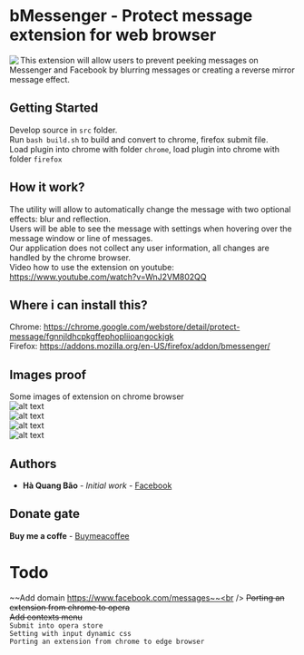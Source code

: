 # bMessenger - Protect message extension for web browser
<img align="left" src="https://raw.githubusercontent.com/lozthiensu/bMessenger/master/icons/48.png">This extension will allow users to prevent peeking messages on Messenger and Facebook by blurring messages or creating a reverse mirror message effect.<br />

## Getting Started
Develop source in `src` folder.<br />
Run `bash build.sh` to build and convert to chrome, firefox submit file.<br />
Load plugin into chrome with folder `chrome`, load plugin into chrome with folder `firefox`<br />

## How it work?
The utility will allow to automatically change the message with two optional effects: blur and reflection.<br />
Users will be able to see the message with settings when hovering over the message window or line of messages.<br />
Our application does not collect any user information, all changes are handled by the chrome browser.<br />
Video how to use the extension on youtube: https://www.youtube.com/watch?v=WnJ2VM802QQ

## Where i can install this?
Chrome: https://chrome.google.com/webstore/detail/protect-message/fgnnjldhcpkgffephopliioangockjgk<br />
Firefox: https://addons.mozilla.org/en-US/firefox/addon/bmessenger/

## Images proof
Some images of extension on chrome browser <br />
![alt text](https://raw.githubusercontent.com/lozthiensu/bMessenger/master/images/1400x560.png) <br />
![alt text](https://raw.githubusercontent.com/lozthiensu/bMessenger/master/images/1280x800.png) <br />
![alt text](https://raw.githubusercontent.com/lozthiensu/bMessenger/master/images/920x680.png) <br />
![alt text](https://raw.githubusercontent.com/lozthiensu/bMessenger/master/images/440x280.png) <br />


## Authors
* **Hà Quang Bão** - *Initial work* - [Facebook](https://www.facebook.com/hafquangbaox)
## Donate gate
**Buy me a coffe** - [Buymeacoffee](https://www.buymeacoffee.com/zvZJONX)

# Todo
~~Add domain https://www.facebook.com/messages~~<br />
~~Porting an extension from chrome to opera~~<br />
~~Add contexts menu~~<br />
`Submit into opera store`<br />
`Setting with input dynamic css`<br />
`Porting an extension from chrome to edge browser`<br />
